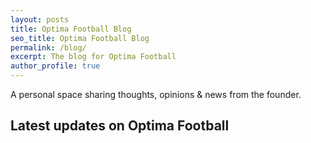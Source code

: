 ```yaml
---
layout: posts
title: Optima Football Blog
seo_title: Optima Football Blog
permalink: /blog/
excerpt: The blog for Optima Football
author_profile: true
---
```


A personal space sharing thoughts, opinions & news from the founder.
 
## Latest updates on Optima Football
